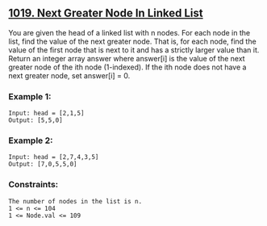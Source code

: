 ## [1019. Next Greater Node In Linked List](https://leetcode.com/problems/next-greater-node-in-linked-list/description/)

You are given the head of a linked list with n nodes.
For each node in the list, find the value of the next greater node. That is, for each node, find the value of the first node that is next to it and has a strictly larger value than it.
Return an integer array answer where answer[i] is the value of the next greater node of the ith node (1-indexed). If the ith node does not have a next greater node, set answer[i] = 0.

 

### Example 1:
```
Input: head = [2,1,5]
Output: [5,5,0]
```
### Example 2:
```
Input: head = [2,7,4,3,5]
Output: [7,0,5,5,0]
 ```

### Constraints:
```
The number of nodes in the list is n.
1 <= n <= 104
1 <= Node.val <= 109
```
